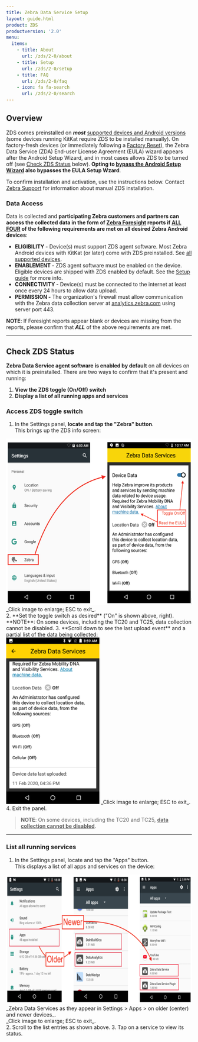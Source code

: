 ```yaml
---
title: Zebra Data Service Setup
layout: guide.html
product: ZDS
productversion: '2.0'
menu:
  items:
    - title: About
      url: /zds/2-0/about
    - title: Setup
      url: /zds/2-0/setup
    - title: FAQ
      url: /zds/2-0/faq
    - icon: fa fa-search
      url: /zds/2-0/search
---
```


## Overview

ZDS comes preinstalled on ***most*** [supported devices and Android versions](../about/supporteddevices) (some devices running KitKat require ZDS to be installed manually). On factory-fresh devices (or immediately following a [Factory Reset](https://techdocs.zebra.com/mx/powermgr/#enterprisereset)), the Zebra Data Service (ZDA) End-user License Agreement (EULA) wizard appears after the Android Setup Wizard, and in most cases allows ZDS to be turned off (see [Check ZDS Status](#chackzdsstatus) below). **Opting to [bypass the Android Setup Wizard](https://techdocs.zebra.com/stagenow/latest/Profiles/wipedevice/#setupwizardmanualbypass) also bypasses the EULA Setup Wzard**.

To confirm installation and activation, use the instructions below. Contact [Zebra Support](https://www.zebra.com/us/en/about-zebra/contact-zebra/contact-tech-support.html) for information about manual ZDS installation. 

### Data Access

Data is collected and **participating Zebra customers and partners can access the collected data in the form of [Zebra Foresight](https://www.zebra.com/us/en/services/visibilityiq/foresight.html) reports if <u>ALL FOUR</u> of the following requirements are met on all desired Zebra Android devices**:

* **ELIGIBILITY -** Device(s) must support ZDS agent software. Most Zebra Android devices with
KitKat (or later) come with ZDS preinstalled. See [all supported devices](#supporteddevices).
* **ENABLEMENT -** ZDS agent software must be enabled on the device. Eligible devices are
shipped with ZDS enabled by default. See the [Setup guide](../setup) for more info.
* **CONNECTIVITY -** Device(s) must be connected to the internet at least once every 24 hours to allow data upload.
* **PERMISSION -** The organization's firewall must allow communication with the Zebra data collection server at [analytics.zebra.com](http://analytics.zebra.com) using server port 443.

**NOTE**: If Foresight reports appear blank or devices are missing from the reports, please confirm that ***ALL***
of the above requirements are met.

-----

## Check ZDS Status 

**Zebra Data Service agent software is enabled by default** on all devices on which it is preinstalled. There are two ways to confirm that it's present and running: 

1. **View the ZDS toggle (On/Off) switch**
2. **Display a list of all running apps and services**

### Access ZDS toggle switch 

1. In the Settings panel, **locate and tap the "Zebra" button**.<br> 
This brings up the ZDS info screen: 
<img alt="image" style="height:450px" src="zds_20_eula_ui.png"/>
_Click image to enlarge; ESC to exit_. 
<br>
2. **Set the toggle switch as desired** ("On" is shown above, right).<br>
 **NOTE**: On some devices, including the TC20 and TC25, data collection cannot be disabled. 
3. **Scroll down to see the last upload event** and a partial list of the data being collected: 
<img alt="image" style="height:450px" src="zds_info_2.png"/>
_Click image to enlarge; ESC to exit_. 
<br>
4. Exit the panel. 

> **NOTE**: On some devices, including the TC20 and TC25, **<u>data collection cannot be disabled</u>**. 

-----

### List all running services 

1. In the Settings panel, locate and tap the "Apps" button.<br> 
 This displays a list of all apps and services on the device: 
 <img alt="image" style="height:350px" src="zds_files.png"/>
 _Zebra Data Services as they appear in Settings > Apps > on older (center) and newer devices_.<br> 
 _Click image to enlarge; ESC to exit_. 
 <br>
2. Scroll to the list entries as shown above. 
3. Tap on a service to view its status. 
